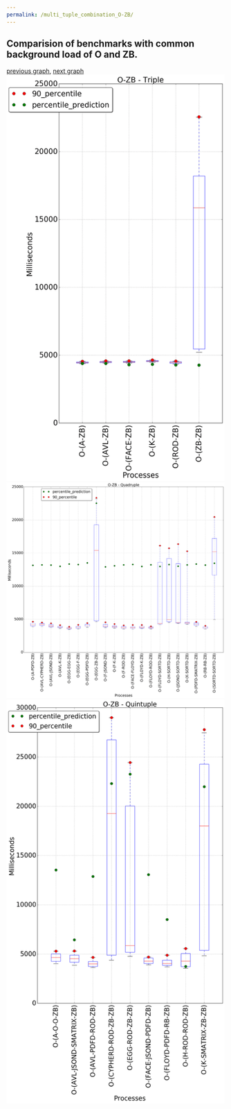 ```yaml
---
permalink: /multi_tuple_combination_O-ZB/
---
```



## Comparision of benchmarks with common background load of O and ZB.

[previous graph](../multi_tuple_combination_O-SORTD/), [next graph](../multi_tuple_combination_PDFD-AVL/)
![graph figure](./images/triple/O/O-ZB_box.png)![graph figure](./images/quadruple/O/O-ZB_box.png)![graph figure](./images/quintuple/O/O-ZB_box.png)